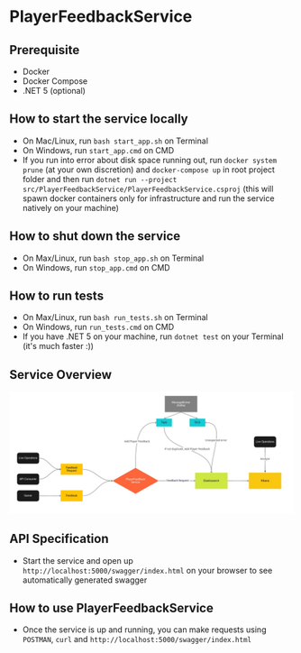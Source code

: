 # PlayerFeedbackService

## Prerequisite
* Docker
* Docker Compose
* .NET 5 (optional)

## How to start the service locally
* On Mac/Linux, run `bash start_app.sh` on Terminal
* On Windows, run `start_app.cmd` on CMD
* If you run into error about disk space running out, run `docker system prune` (at your own discretion) and `docker-compose up` in root project folder 
  and then run `dotnet run --project src/PlayerFeedbackService/PlayerFeedbackService.csproj` (this will spawn docker containers only for infrastructure
  and run the service natively on your machine)

## How to shut down the service
* On Max/Linux, run `bash stop_app.sh` on Terminal
* On Windows, run `stop_app.cmd` on CMD

## How to run tests
* On Max/Linux, run `bash run_tests.sh` on Terminal
* On Windows, run `run_tests.cmd` on CMD
* If you have .NET 5 on your machine, run `dotnet test` on your Terminal (it's much faster :))

## Service Overview
![Service Overview](player-feedback-service-architecture.jpg)

## API Specification
* Start the service and open up `http://localhost:5000/swagger/index.html` on your browser to see automatically generated swagger

## How to use PlayerFeedbackService
* Once the service is up and running, you can make requests using `POSTMAN`, `curl` and `http://localhost:5000/swagger/index.html`
